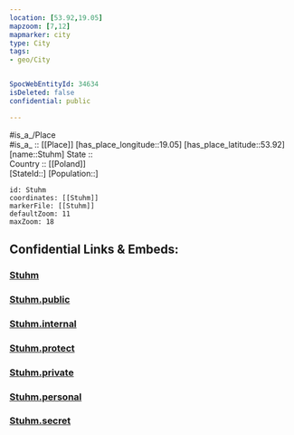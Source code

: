 ```yaml
---
location: [53.92,19.05] 
mapzoom: [7,12] 
mapmarker: city 
type: City
tags:
- geo/City


SpocWebEntityId: 34634
isDeleted: false
confidential: public

---
```

#is_a_/Place  
#is_a_ :: [[Place]] 
[has_place_longitude::19.05] 
[has_place_latitude::53.92] 
[name::Stuhm] 
State ::  
Country :: [[Poland]]  
[StateId::] 
[Population::] 



```leaflet
id: Stuhm
coordinates: [[Stuhm]] 
markerFile: [[Stuhm]] 
defaultZoom: 11 
maxZoom: 18
```


## Confidential Links & Embeds: 

### [Stuhm](/_Standards/Earth/Continent/Europe/Europe~East/Poland/Provinces~Poland/Pomeranian/City/Stuhm.md) 

### [Stuhm.public](/_public/Earth/Continent/Europe/Europe~East/Poland/Provinces~Poland/Pomeranian/City/Stuhm.public.md) 

### [Stuhm.internal](/_internal/Earth/Continent/Europe/Europe~East/Poland/Provinces~Poland/Pomeranian/City/Stuhm.internal.md) 

### [Stuhm.protect](/_protect/Earth/Continent/Europe/Europe~East/Poland/Provinces~Poland/Pomeranian/City/Stuhm.protect.md) 

### [Stuhm.private](/_private/Earth/Continent/Europe/Europe~East/Poland/Provinces~Poland/Pomeranian/City/Stuhm.private.md) 

### [Stuhm.personal](/_personal/Earth/Continent/Europe/Europe~East/Poland/Provinces~Poland/Pomeranian/City/Stuhm.personal.md) 

### [Stuhm.secret](/_secret/Earth/Continent/Europe/Europe~East/Poland/Provinces~Poland/Pomeranian/City/Stuhm.secret.md)

